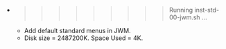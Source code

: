 * >>>>>>>>> Running inst-std-00-jwm.sh ...
  * Add default standard menus in JWM.
  * Disk size = 2487200K. Space Used = 4K.
